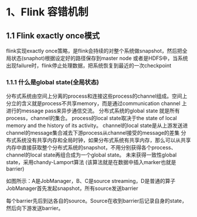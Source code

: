 # 1、Flink 容错机制
## 1.1 Flink exactly once模式
flink实现exactly once策略，是flink会持续的对整个系统做snapshot，然后把全局状态(snaphot)根据设定好的路径保存到master node 或者是HDFS中，当系统出现failure时，flink停止处理数据，把系统恢复到最近的一次checkpoint
### 1.1.1 什么是global state(全局状态)
分布式系统由空间上分离的process和连接这些process的channel组成。空间上分立的含义就是process不共享memory，而是通过communication channel 上进行的message pass来异步通信交流。
分布式系统的global state 就是所有process，channel的集合。
process的local state取决于the state of local memory and the history of its activity。
channel的local state是从上游发送进channel的message集合减去下游process从channel接受的message的差集
分布式系统没有共享内存和全局时钟，如果分布式系统有共享内存，那么可以从共享内存中直接获取整个分布式系统的snapshot，不用分别获得各个process、channel的local state再组合成为一个global state。
未来获得一致性global state，采用chandy-Lamport算法
(该算法就是在数据中插入marker也就是barrier)

如图所示：A是JobManager，B、C是source streaming，D是普通的算子
JobManager首先发起snapshot，所有source发送barrier

每个barrier先后到达各自的source。Source在收到barrier后记录自身的state，然后向下游发送barrier。